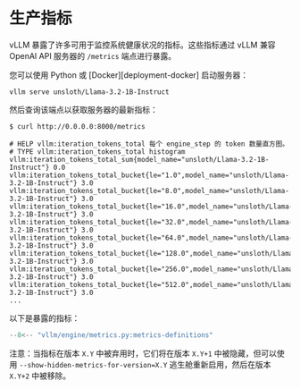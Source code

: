 # 生产指标

vLLM 暴露了许多可用于监控系统健康状况的指标。这些指标通过 vLLM 兼容 OpenAI API 服务器的 `/metrics` 端点进行暴露。

您可以使用 Python 或 [Docker][deployment-docker] 启动服务器：

```console
vllm serve unsloth/Llama-3.2-1B-Instruct
```

然后查询该端点以获取服务器的最新指标：

```console
$ curl http://0.0.0.0:8000/metrics

# HELP vllm:iteration_tokens_total 每个 engine_step 的 token 数量直方图。
# TYPE vllm:iteration_tokens_total histogram
vllm:iteration_tokens_total_sum{model_name="unsloth/Llama-3.2-1B-Instruct"} 0.0
vllm:iteration_tokens_total_bucket{le="1.0",model_name="unsloth/Llama-3.2-1B-Instruct"} 3.0
vllm:iteration_tokens_total_bucket{le="8.0",model_name="unsloth/Llama-3.2-1B-Instruct"} 3.0
vllm:iteration_tokens_total_bucket{le="16.0",model_name="unsloth/Llama-3.2-1B-Instruct"} 3.0
vllm:iteration_tokens_total_bucket{le="32.0",model_name="unsloth/Llama-3.2-1B-Instruct"} 3.0
vllm:iteration_tokens_total_bucket{le="64.0",model_name="unsloth/Llama-3.2-1B-Instruct"} 3.0
vllm:iteration_tokens_total_bucket{le="128.0",model_name="unsloth/Llama-3.2-1B-Instruct"} 3.0
vllm:iteration_tokens_total_bucket{le="256.0",model_name="unsloth/Llama-3.2-1B-Instruct"} 3.0
vllm:iteration_tokens_total_bucket{le="512.0",model_name="unsloth/Llama-3.2-1B-Instruct"} 3.0
...
```

以下是暴露的指标：

```python
--8<-- "vllm/engine/metrics.py:metrics-definitions"
```

注意：当指标在版本 `X.Y` 中被弃用时，它们将在版本 `X.Y+1` 中被隐藏，但可以使用 `--show-hidden-metrics-for-version=X.Y` 逃生舱重新启用，然后在版本 `X.Y+2` 中被移除。